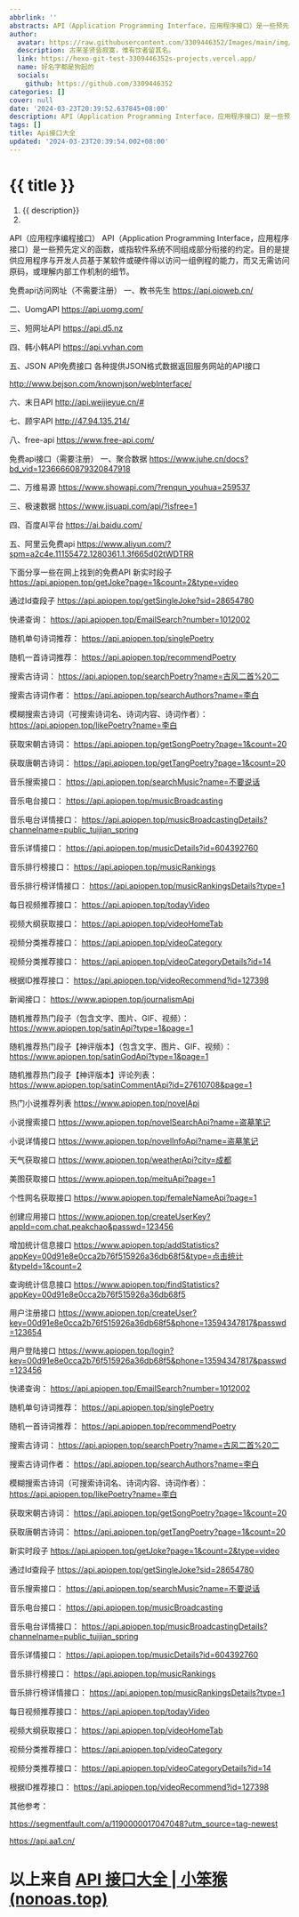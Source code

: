 ```yaml
---
abbrlink: ''
abstracts: API（Application Programming Interface，应用程序接口）是一些预先定义的函数，或指软件系统不同组成部分衔接的约定。目的是提供应用程序与开发人员基于某软件或硬件得以访问一组例程的能力，而又无需访问原码，或理解内部工作机制的细节。
author:
  avatar: https://raw.githubusercontent.com/3309446352/Images/main/img/preview.jpg
  description: 古来圣贤皆寂寞，惟有饮者留其名。
  link: https://hexo-git-test-3309446352s-projects.vercel.app/
  name: 好名字都是狗起的
  socials:
    github: https://github.com/3309446352
categories: []
cover: null
date: '2024-03-23T20:39:52.637845+08:00'
description: API（Application Programming Interface，应用程序接口）是一些预先定义的函数，或指软件系统不同组成部分衔接的约定。目的是提供应用程序与开发人员基于某软件或硬件得以访问一组例程的能力，而又无需访问原码，或理解内部工作机制的细节。
tags: []
title: Api接口大全
updated: '2024-03-23T20:39:54.002+08:00'
---
```

#  {{ title }}

1. {{ description}}
2.

API（应用程序编程接口）
API（Application Programming Interface，应用程序接口）是一些预先定义的函数，或指软件系统不同组成部分衔接的约定。目的是提供应用程序与开发人员基于某软件或硬件得以访问一组例程的能力，而又无需访问原码，或理解内部工作机制的细节。

免费api访问网址（不需要注册）
一、教书先生
https://api.oioweb.cn/

二、UomgAPI
https://api.uomg.com/

三、短网址API
https://api.d5.nz

四、韩小韩API
https://api.vvhan.com

五、JSON API免费接口
各种提供JSON格式数据返回服务网站的API接口

http://www.bejson.com/knownjson/webInterface/

六、末日API
http://api.weijieyue.cn/#

七、顾宇API
http://47.94.135.214/

八、free-api
https://www.free-api.com/

免费api接口（需要注册）
一、聚合数据
https://www.juhe.cn/docs?bd_vid=12366660879320847918

二、万维易源
https://www.showapi.com/?renqun_youhua=259537

三、极速数据
https://www.jisuapi.com/api/?isfree=1

四、百度AI平台
https://ai.baidu.com/

五、阿里云免费api
https://www.aliyun.com/?spm=a2c4e.11155472.1280361.1.3f665d02tWDTRR

下面分享一些在网上找到的免费API
新实时段子
https://api.apiopen.top/getJoke?page=1&count=2&type=video

通过Id查段子
https://api.apiopen.top/getSingleJoke?sid=28654780

快递查询：
https://api.apiopen.top/EmailSearch?number=1012002

随机单句诗词推荐：
https://api.apiopen.top/singlePoetry

随机一首诗词推荐：
https://api.apiopen.top/recommendPoetry

搜索古诗词：
https://api.apiopen.top/searchPoetry?name=古风二首%20二

搜索古诗词作者：
https://api.apiopen.top/searchAuthors?name=李白

模糊搜索古诗词（可搜索诗词名、诗词内容、诗词作者）：
https://api.apiopen.top/likePoetry?name=李白

获取宋朝古诗词：
https://api.apiopen.top/getSongPoetry?page=1&count=20

获取唐朝古诗词：
https://api.apiopen.top/getTangPoetry?page=1&count=20

音乐搜索接口：
https://api.apiopen.top/searchMusic?name=不要说话

音乐电台接口：
https://api.apiopen.top/musicBroadcasting

音乐电台详情接口：
https://api.apiopen.top/musicBroadcastingDetails?channelname=public_tuijian_spring

音乐详情接口：
https://api.apiopen.top/musicDetails?id=604392760

音乐排行榜接口：
https://api.apiopen.top/musicRankings

音乐排行榜详情接口：
https://api.apiopen.top/musicRankingsDetails?type=1

每日视频推荐接口：
https://api.apiopen.top/todayVideo

视频大纲获取接口：
https://api.apiopen.top/videoHomeTab

视频分类推荐接口：
https://api.apiopen.top/videoCategory

视频分类推荐接口：
https://api.apiopen.top/videoCategoryDetails?id=14

根据ID推荐接口：
https://api.apiopen.top/videoRecommend?id=127398

新闻接口：
https://www.apiopen.top/journalismApi

随机推荐热门段子（包含文字、图片、GIF、视频）：
https://www.apiopen.top/satinApi?type=1&page=1

随机推荐热门段子【神评版本】（包含文字、图片、GIF、视频）：
https://www.apiopen.top/satinGodApi?type=1&page=1

随机推荐热门段子【神评版本】评论列表：
https://www.apiopen.top/satinCommentApi?id=27610708&page=1

热门小说推荐列表
https://www.apiopen.top/novelApi

小说搜索接口
https://www.apiopen.top/novelSearchApi?name=盗墓笔记

小说详情接口
https://www.apiopen.top/novelInfoApi?name=盗墓笔记

天气获取接口
https://www.apiopen.top/weatherApi?city=成都

美图获取接口
https://www.apiopen.top/meituApi?page=1

个性网名获取接口
https://www.apiopen.top/femaleNameApi?page=1

创建应用接口
https://www.apiopen.top/createUserKey?appId=com.chat.peakchao&passwd=123456

增加统计信息接口
https://www.apiopen.top/addStatistics?appKey=00d91e8e0cca2b76f515926a36db68f5&type=点击统计&typeId=1&count=2

查询统计信息接口
https://www.apiopen.top/findStatistics?appKey=00d91e8e0cca2b76f515926a36db68f5

用户注册接口
https://www.apiopen.top/createUser?key=00d91e8e0cca2b76f515926a36db68f5&phone=13594347817&passwd=123654

用户登陆接口
https://www.apiopen.top/login?key=00d91e8e0cca2b76f515926a36db68f5&phone=13594347817&passwd=123456

快递查询：
https://api.apiopen.top/EmailSearch?number=1012002

随机单句诗词推荐：
https://api.apiopen.top/singlePoetry

随机一首诗词推荐：
https://api.apiopen.top/recommendPoetry

搜索古诗词：
https://api.apiopen.top/searchPoetry?name=古风二首%20二

搜索古诗词作者：
https://api.apiopen.top/searchAuthors?name=李白

模糊搜索古诗词（可搜索诗词名、诗词内容、诗词作者）：
https://api.apiopen.top/likePoetry?name=李白

获取宋朝古诗词：
https://api.apiopen.top/getSongPoetry?page=1&count=20

获取唐朝古诗词：
https://api.apiopen.top/getTangPoetry?page=1&count=20

新实时段子
https://api.apiopen.top/getJoke?page=1&count=2&type=video

通过Id查段子
https://api.apiopen.top/getSingleJoke?sid=28654780

音乐搜索接口：
https://api.apiopen.top/searchMusic?name=不要说话

音乐电台接口：
https://api.apiopen.top/musicBroadcasting

音乐电台详情接口：
https://api.apiopen.top/musicBroadcastingDetails?channelname=public_tuijian_spring

音乐详情接口：
https://api.apiopen.top/musicDetails?id=604392760

音乐排行榜接口：
https://api.apiopen.top/musicRankings

音乐排行榜详情接口：
https://api.apiopen.top/musicRankingsDetails?type=1

每日视频推荐接口：
https://api.apiopen.top/todayVideo

视频大纲获取接口：
https://api.apiopen.top/videoHomeTab

视频分类推荐接口：
https://api.apiopen.top/videoCategory

视频分类推荐接口：
https://api.apiopen.top/videoCategoryDetails?id=14

根据ID推荐接口：
https://api.apiopen.top/videoRecommend?id=127398

其他参考：

https://segmentfault.com/a/1190000017047048?utm_source=tag-newest

https://api.aa1.cn/

# 以上来自 [API 接口大全 | 小笨猴 (nonoas.top)](https://www.nonoas.top/archives/apishare)

</div>
